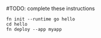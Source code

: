 #TODO: complete these instructions

```
fn init --runtime go hello
cd hello
fn deploy --app myapp
```
